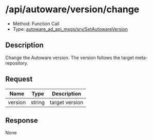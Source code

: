 # /api/autoware/version/change

- Method: Function Call
- Type: [autoware_ad_api_msgs/srv/SetAutowareVersion](../types/autoware_ad_api_msgs/srv/set_autoware_version.md)

## Description

Change the Autoware version. The version follows the target meta-repository.

## Request

| Name    | Type   | Description    |
| ------- | ------ | -------------- |
| version | string | target version |

## Response

None
